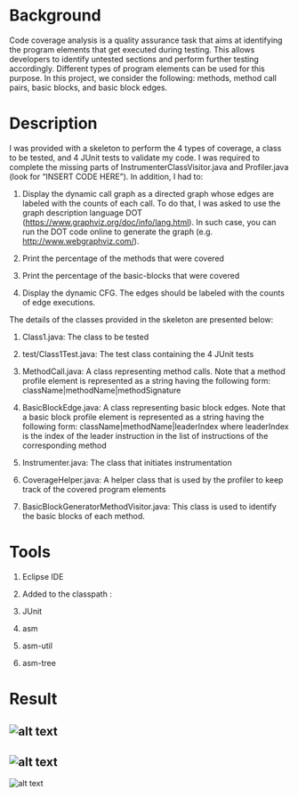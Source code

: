 # Background
Code coverage analysis is a quality assurance task that aims at identifying the program elements that get executed during testing. 
This allows developers to identify untested sections and perform further testing accordingly. Different types of program elements 
can be used for this purpose. In this project, we consider the following: methods, method call pairs, basic blocks, and basic block edges.

# Description
I was provided with a skeleton to perform the 4 types of coverage, a class to be tested, and 4 JUnit tests to validate my code. I was required to complete the missing parts of
InstrumenterClassVisitor.java and Profiler.java (look for “INSERT CODE HERE”). In addition, I had to:

1)	Display the dynamic call graph as a directed graph whose edges are labeled with the counts of each call. To do that, I was asked to use the graph description language DOT (https://www.graphviz.org/doc/info/lang.html). In such case, you can run the DOT code online to generate the graph (e.g. http://www.webgraphviz.com/).

2)	Print the percentage of the methods that were covered

3)	Print the percentage of the basic-blocks that were covered

4)	Display the dynamic CFG. The edges should be labeled with the counts of edge executions.

The details of the classes provided in the skeleton are presented below:

1) Class1.java: The class to be tested

2) test/Class1Test.java: The test class containing the 4 JUnit tests

3) MethodCall.java: A class representing method calls. Note that a method profile element is represented as a string having the following form: className|methodName|methodSignature

4) BasicBlockEdge.java: A class representing basic block edges. Note that a basic block profile element is represented as a string having the following form: className|methodName|leaderIndex where leaderIndex is the index of the leader instruction in the list of instructions of the corresponding method

5) Instrumenter.java: The class that initiates instrumentation

6) CoverageHelper.java: A helper class that is used by the profiler to keep track of the covered program elements

7) BasicBlockGeneratorMethodVisitor.java: This class is used to identify the basic blocks of each method.

# Tools

1) Eclipse IDE 

2) Added to the classpath :
  1) JUnit
  2) asm
  3) asm-util
  4) asm-tree

# Result
![alt text](https://github.com/HusseinJaber20/Code-Coverage-Analysis-using-ASM/blob/master/ASM%20Project/ANSWERS%20CHECK/BasicBlockEdges.PNG?raw=true)
-------------------------------------------------------------------------------------------------------------------------------------------------
![alt text](https://github.com/HusseinJaber20/Code-Coverage-Analysis-using-ASM/blob/master/ASM%20Project/ANSWERS%20CHECK/MethodCalls.PNG?raw=true)
-------------------------------------------------------------------------------------------------------------------------------------------------
![alt text](https://github.com/HusseinJaber20/Code-Coverage-Analysis-using-ASM/blob/master/ASM%20Project/ANSWERS%20CHECK/Percentages.PNG)
